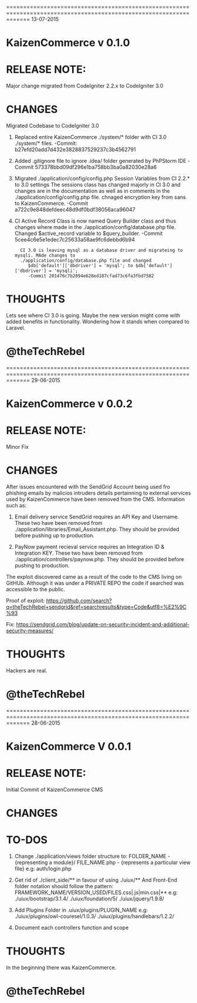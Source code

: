 ===================================================================================================================
13-07-2015

KaizenCommerce v 0.1.0
=

RELEASE NOTE:
=
Major change migrated from CodeIgniter 2.2.x to CodeIgniter 3.0

CHANGES
=
Migrated Codebase to CodeIgniter 3.0

1. Replaced entire KaizenCommerce ./system/* folder with CI 3.0 ./system/* files.
			-Commit: b27efd20add7d432e3828837529237c3b4562791

2. Added .gitignore file to ignore .idea/ folder generated by PhPStorm IDE
			-Commit 573378bbd09df296e1ba758bb3ba0a82030e28a6

3. Migrated ./application/config/config.php Session Variables from CI 2.2.* to 3.0 settings
			The sessions class has changed majorly in CI 3.0 and changes are in the documentation as well
			as in comments in the ./application/config/config.php file.
			chnaged encryption key from sans to KaizenCommerce.
			-Commit a722c9e848defdeec48d9df0bdf38056aca96047

4. CI Active Record Class is now named Query Builder class and thus changes where made in the
			./application/config/database.php file. Changed $active_record variable to $query_builder.
			-Commit 5cee4c6e5e1edec7c25633a58ae9fc6debbd6b94

		 CI 3.0 is leaving mysql as a database driver and migrateing to mysqli. MAde changes to
		 ./application/config/database.php file and changed
			$db['default']['dbdriver'] = 'mysql'; to $db['default']['dbdriver'] = 'mysqli';
			-Commit 201476c7b2894e628ed187cfad73c6fa3fbd7582

THOUGHTS
=

Lets see where CI 3.0 is going. Maybe the new version might come with added benefits in functionality.
Wondering how it stands when compared to Laravel.


@theTechRebel
=


===================================================================================================================
29-06-2015

KaizenCommerce v 0.0.2
=

RELEASE NOTE:
=
Minor Fix

CHANGES
=
After issues encountered with the SendGrid Account being used fro phishing emails by malicios intruders details pertainning to external services used by KaizenCommerce have been removed from the CMS. Information such as:

1. Email delivery service SendGrid requires an API Key and Username. These two have been removed from ./application/libraries/Email_Assistant.php. They should be provided before pushing up to production.

2. PayNow payment recieval service requires an Integration ID & Integration KEY. These two have been removed from ./application/controllers/paynow.php. They should be provided before pushing to production.

The exploit discovered came as a result of the code to the CMS living on GitHUb. Although it was under a PRIVATE REPO the code if searched was accessible to the public.

Proof of exploit:
https://github.com/search?q=theTechRebel+sendgrid&ref=searchresults&type=Code&utf8=%E2%9C%93

Fix:
https://sendgrid.com/blog/update-on-security-incident-and-additional-security-measures/



THOUGHTS
=

Hackers are real.


@theTechRebel
=


===================================================================================================================
28-06-2015

KaizenCommerce V 0.0.1
=

RELEASE NOTE: 
=
Initial Commit of KaizenCommerce CMS



CHANGES
=



TO-DOS
=

1. Change ./application/views folder structure to:
			FOLDER_NAME - {representing a module}/ FILE_NAME.php - {represents a particular view file}
			e.g: 
			auth/login.php

2. Get rid of ./client_side/** in favour of using ./uiux/**
			And Front-End folder notation should follow the pattern: FRAMEWORK_NAME/VERSION_USED/FILES.css|.js|min.css|**
			e.g:
			./uiux/bootstrap/3.1.4/
			./uiux/foundation/5/
			./uiux/jquery/1.9.8/

3. Add Plugins Folder in .uiux/plugins/PLUGIN_NAME
			e.g:
			./uiux/plugins/owl-couresel/1.0.3/
			./uiux/plugins/handlebars/1.2.2/

4. Document each controllers function and scope


THOUGHTS
=

In the beginning there was KaizenCommerce. 


@theTechRebel
=
